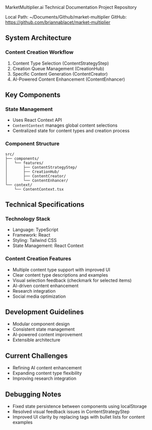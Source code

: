 MarketMultiplier.ai Technical Documentation
Project Repository

Local Path: ~/Documents/Github/market-multiplier
GitHub: https://github.com/briannablacet/market-multiplier

## System Architecture
### Content Creation Workflow
1. Content Type Selection (ContentStrategyStep)
2. Creation Queue Management (CreationHub)
3. Specific Content Generation (ContentCreator)
4. AI-Powered Content Enhancement (ContentEnhancer)

## Key Components

### State Management
- Uses React Context API
- `ContentContext` manages global content selections
- Centralized state for content types and creation process

### Component Structure
```
src/
├── components/
│   └── features/
│       ├── ContentStrategyStep/
│       ├── CreationHub/
│       ├── ContentCreator/
│       └── ContentEnhancer/
└── context/
    └── ContentContext.tsx
```

## Technical Specifications

### Technology Stack
- Language: TypeScript
- Framework: React
- Styling: Tailwind CSS
- State Management: React Context

### Content Creation Features
- Multiple content type support with improved UI
- Clear content type descriptions and examples
- Visual selection feedback (checkmark for selected items)
- AI-driven content enhancement
- Research integration
- Social media optimization

## Development Guidelines
- Modular component design
- Consistent state management
- AI-powered content improvement
- Extensible architecture

## Current Challenges
- Refining AI content enhancement
- Expanding content type flexibility
- Improving research integration

## Debugging Notes
- Fixed state persistence between components using localStorage
- Resolved visual feedback issues in ContentStrategyStep
- Improved UI clarity by replacing tags with bullet lists for content examples
